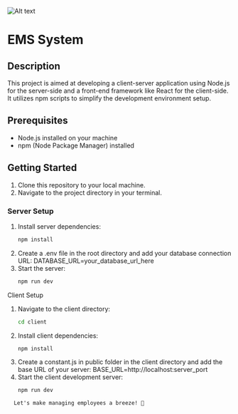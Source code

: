 ![Alt text](https://drawdb.vercel.app/editor)
# EMS System

## Description
This project is aimed at developing a client-server application using Node.js for the server-side and a front-end framework like React for the client-side. It utilizes npm scripts to simplify the development environment setup.

## Prerequisites
- Node.js installed on your machine
- npm (Node Package Manager) installed

## Getting Started
1. Clone this repository to your local machine.
2. Navigate to the project directory in your terminal.

### Server Setup
1. Install server dependencies:
   ```bash
   npm install
1. Create a .env file in the root directory and add your database connection URL:
   DATABASE_URL=your_database_url_here
2. Start the server:
   ```bash
   npm run dev
Client Setup
1. Navigate to the client directory:
    ```bash
    cd client
3. Install client dependencies:
   ```bash
   npm install
4. Create a constant.js in public folder in the client directory and add the base URL of your server:
   BASE_URL=http://localhost:server_port
5. Start the client development server:
   ```bash
   npm run dev 
```vbnet
  Let's make managing employees a breeze! 🚀


